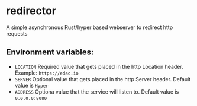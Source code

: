# redirector
A simple asynchronous Rust/hyper based webserver to redirect http requests

## Environment variables:
* `LOCATION` Required value that gets placed in the http Location header. Example: `https://edac.io`
* `SERVER` Optional value that gets placed in the http Server header. Default value is `Hyper`
* `ADDRESS` Optiona value that the service will listen to. Default value is `0.0.0.0:8080`
